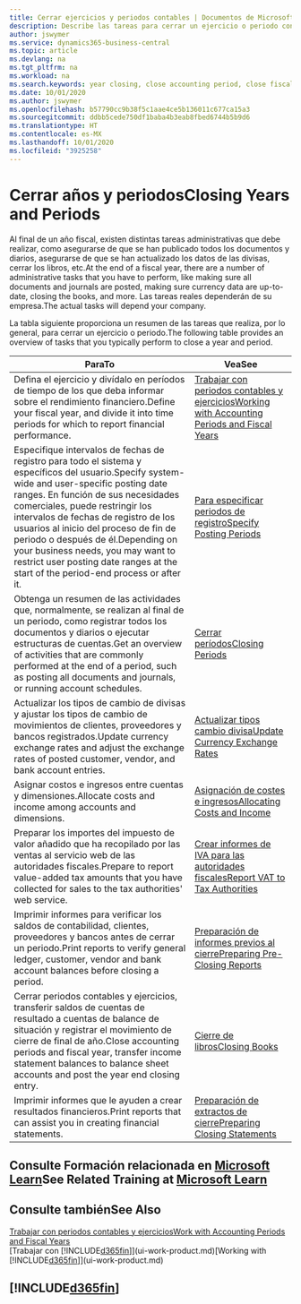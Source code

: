 ```yaml
---
title: Cerrar ejercicios y periodos contables | Documentos de Microsoft
description: Describe las tareas para cerrar un ejercicio o periodo contable, por ejemplo, asegurarse de que se ha registrado los documentos y los diarios, y comprobar los saldos bancarios.
author: jswymer
ms.service: dynamics365-business-central
ms.topic: article
ms.devlang: na
ms.tgt_pltfrm: na
ms.workload: na
ms.search.keywords: year closing, close accounting period, close fiscal year, bank account detailed trial balance
ms.date: 10/01/2020
ms.author: jswymer
ms.openlocfilehash: b57790cc9b38f5c1aae4ce5b136011c677ca15a3
ms.sourcegitcommit: ddbb5cede750df1baba4b3eab8fbed6744b5b9d6
ms.translationtype: HT
ms.contentlocale: es-MX
ms.lasthandoff: 10/01/2020
ms.locfileid: "3925258"
---
```

# <a name="closing-years-and-periods"></a><span data-ttu-id="610af-103">Cerrar años y periodos</span><span class="sxs-lookup"><span data-stu-id="610af-103">Closing Years and Periods</span></span>

<span data-ttu-id="610af-104">Al final de un año fiscal, existen distintas tareas administrativas que debe realizar, como asegurarse de que se han publicado todos los documentos y diarios, asegurarse de que se han actualizado los datos de las divisas, cerrar los libros, etc.</span><span class="sxs-lookup"><span data-stu-id="610af-104">At the end of a fiscal year, there are a number of administrative tasks that you have to perform, like making sure all documents and journals are posted, making sure currency data are up-to-date, closing the books, and more.</span></span> <span data-ttu-id="610af-105">Las tareas reales dependerán de su empresa.</span><span class="sxs-lookup"><span data-stu-id="610af-105">The actual tasks will depend your company.</span></span>

<span data-ttu-id="610af-106">La tabla siguiente proporciona un resumen de las tareas que realiza, por lo general, para cerrar un ejercicio o periodo.</span><span class="sxs-lookup"><span data-stu-id="610af-106">The following table provides an overview of tasks that you typically perform to close a year and period.</span></span>

| <span data-ttu-id="610af-107">Para</span><span class="sxs-lookup"><span data-stu-id="610af-107">To</span></span> | <span data-ttu-id="610af-108">Vea</span><span class="sxs-lookup"><span data-stu-id="610af-108">See</span></span> |
| --- | --- |
| <span data-ttu-id="610af-109">Defina el ejercicio y divídalo en períodos de tiempo de los que deba informar sobre el rendimiento financiero.</span><span class="sxs-lookup"><span data-stu-id="610af-109">Define your fiscal year, and divide it into time periods for which to report financial performance.</span></span> | [<span data-ttu-id="610af-110">Trabajar con periodos contables y ejercicios</span><span class="sxs-lookup"><span data-stu-id="610af-110">Working with Accounting Periods and Fiscal Years</span></span>](finance-accounting-periods-and-fiscal-years.md)|
| <span data-ttu-id="610af-111">Especifique intervalos de fechas de registro para todo el sistema y específicos del usuario.</span><span class="sxs-lookup"><span data-stu-id="610af-111">Specify system-wide and user-specific posting date ranges.</span></span> <span data-ttu-id="610af-112">En función de sus necesidades comerciales, puede restringir los intervalos de fechas de registro de los usuarios al inicio del proceso de fin de periodo o después de él.</span><span class="sxs-lookup"><span data-stu-id="610af-112">Depending on your business needs, you may want to restrict user posting date ranges at the start of the period-end process or after it.</span></span> |[<span data-ttu-id="610af-113">Para especificar periodos de registro</span><span class="sxs-lookup"><span data-stu-id="610af-113">Specify Posting Periods</span></span>](finance-how-specify-posting-periods.md) |
| <span data-ttu-id="610af-114">Obtenga un resumen de las actividades que, normalmente, se realizan al final de un periodo, como registrar todos los documentos y diarios o ejecutar estructuras de cuentas.</span><span class="sxs-lookup"><span data-stu-id="610af-114">Get an overview of activities that are commonly performed at the end of a period, such as posting all documents and journals, or running account schedules.</span></span> |[<span data-ttu-id="610af-115">Cerrar períodos</span><span class="sxs-lookup"><span data-stu-id="610af-115">Closing Periods</span></span>](year-how-complete-period-end-processes.md) |
| <span data-ttu-id="610af-116">Actualizar los tipos de cambio de divisas y ajustar los tipos de cambio de movimientos de clientes, proveedores y bancos registrados.</span><span class="sxs-lookup"><span data-stu-id="610af-116">Update currency exchange rates and adjust the exchange rates of posted customer, vendor, and bank account entries.</span></span> |[<span data-ttu-id="610af-117">Actualizar tipos cambio divisa</span><span class="sxs-lookup"><span data-stu-id="610af-117">Update Currency Exchange Rates</span></span>](finance-how-update-currencies.md) |
| <span data-ttu-id="610af-118">Asignar costos e ingresos entre cuentas y dimensiones.</span><span class="sxs-lookup"><span data-stu-id="610af-118">Allocate costs and income among accounts and dimensions.</span></span> |[<span data-ttu-id="610af-119">Asignación de costes e ingresos</span><span class="sxs-lookup"><span data-stu-id="610af-119">Allocating Costs and Income</span></span>](year-allocate-costs-income.md) |
| <span data-ttu-id="610af-120">Preparar los importes del impuesto de valor añadido que ha recopilado por las ventas al servicio web de las autoridades fiscales.</span><span class="sxs-lookup"><span data-stu-id="610af-120">Prepare to report value-added tax amounts that you have collected for sales to the tax authorities' web service.</span></span> |[<span data-ttu-id="610af-121">Crear informes de IVA para las autoridades fiscales</span><span class="sxs-lookup"><span data-stu-id="610af-121">Report VAT to Tax Authorities</span></span>](finance-how-report-vat.md)|
| <span data-ttu-id="610af-122">Imprimir informes para verificar los saldos de contabilidad, clientes, proveedores y bancos antes de cerrar un periodo.</span><span class="sxs-lookup"><span data-stu-id="610af-122">Print reports to verify general ledger, customer, vendor and bank account balances before closing a period.</span></span> |[<span data-ttu-id="610af-123">Preparación de informes previos al cierre</span><span class="sxs-lookup"><span data-stu-id="610af-123">Preparing Pre-Closing Reports</span></span>](year-prepare-preclose-reports.md) |
| <span data-ttu-id="610af-124">Cerrar periodos contables y ejercicios, transferir saldos de cuentas de resultado a cuentas de balance de situación y registrar el movimiento de cierre de final de año.</span><span class="sxs-lookup"><span data-stu-id="610af-124">Close accounting periods and fiscal year, transfer income statement balances to balance sheet accounts and post the year end closing entry.</span></span> |[<span data-ttu-id="610af-125">Cierre de libros</span><span class="sxs-lookup"><span data-stu-id="610af-125">Closing Books</span></span>](year-close-books.md) |
| <span data-ttu-id="610af-126">Imprimir informes que le ayuden a crear resultados financieros.</span><span class="sxs-lookup"><span data-stu-id="610af-126">Print reports that can assist you in creating financial statements.</span></span> |[<span data-ttu-id="610af-127">Preparación de extractos de cierre</span><span class="sxs-lookup"><span data-stu-id="610af-127">Preparing Closing Statements</span></span>](year-prepare-close-statement.md) |

## <a name="see-related-training-at-microsoft-learn"></a><span data-ttu-id="610af-128">Consulte Formación relacionada en [Microsoft Learn](/learn/modules/close-fiscal-year-dynamics-365-business-central/index)</span><span class="sxs-lookup"><span data-stu-id="610af-128">See Related Training at [Microsoft Learn](/learn/modules/close-fiscal-year-dynamics-365-business-central/index)</span></span>

## <a name="see-also"></a><span data-ttu-id="610af-129">Consulte también</span><span class="sxs-lookup"><span data-stu-id="610af-129">See Also</span></span>

[<span data-ttu-id="610af-130">Trabajar con periodos contables y ejercicios</span><span class="sxs-lookup"><span data-stu-id="610af-130">Work with Accounting Periods and Fiscal Years</span></span>](finance-accounting-periods-and-fiscal-years.md)  
<span data-ttu-id="610af-131">[Trabajar con [!INCLUDE[d365fin](includes/d365fin_md.md)]](ui-work-product.md)</span><span class="sxs-lookup"><span data-stu-id="610af-131">[Working with [!INCLUDE[d365fin](includes/d365fin_md.md)]](ui-work-product.md)</span></span>

## [!INCLUDE[d365fin](includes/free_trial_md.md)]  
